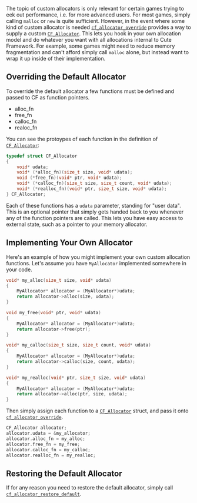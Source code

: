 [](../header.md ':include')

The topic of custom allocators is only relevant for certain games trying to eek out performance, i.e. for more advanced users. For most games, simply calling `malloc` or `new` is quite sufficient. However, in the event where some kind of custom allocator is needed [`cf_allocator_override`](https://randygaul.github.io/cute_framework/#/allocator/cf_allocator_override) provides a way to supply a custom [`CF_Allocator`](https://randygaul.github.io/cute_framework/#/allocator/cf_allocator). This lets you hook in your own allocation model and do whatever you want with all allocations internal to Cute Framework. For example, some games might need to reduce memory fragmentation and can't afford simply call `malloc` alone, but instead want to wrap it up inside of their implementation.

## Overriding the Default Allocator

To override the default allocator a few functions must be defined and passed to CF as function pointers.

- alloc_fn
- free_fn
- calloc_fn
- realoc_fn

You can see the protoypes of each function in the definition of [`CF_Allocator`](https://randygaul.github.io/cute_framework/#/allocator/cf_allocator):

```cpp
typedef struct CF_Allocator
{
	void* udata;
	void* (*alloc_fn)(size_t size, void* udata);
	void (*free_fn)(void* ptr, void* udata);
	void* (*calloc_fn)(size_t size, size_t count, void* udata);
	void* (*realloc_fn)(void* ptr, size_t size, void* udata);
} CF_Allocator;
```

Each of these functions has a `udata` parameter, standing for "user data". This is an optional pointer that simply gets handed back to you whenever any of the function pointers are called. This lets you have easy access to external state, such as a pointer to your memory allocator.

## Implementing Your Own Allocator

Here's an example of how you might implement your own custom allocation functions. Let's assume you have `MyAllocator` implemented somewhere in your code.

```cpp
void* my_alloc(size_t size, void* udata)
{
	MyAllocator* allocator = (MyAllocator*)udata;
	return allocator->alloc(size, udata);
}

void my_free(void* ptr, void* udata)
{
	MyAllocator* allocator = (MyAllocator*)udata;
	return allocator->free(ptr);
}

void* my_calloc(size_t size, size_t count, void* udata)
{
	MyAllocator* allocator = (MyAllocator*)udata;
	return allocator->calloc(size, count, udata);
}

void* my_realloc(void* ptr, size_t size, void* udata)
{
	MyAllocator* allocator = (MyAllocator*)udata;
	return allocator->alloc(ptr, size, udata);
}
```

Then simply assign each function to a [`CF_Allocator`](https://randygaul.github.io/cute_framework/#/allocator/cf_allocator) struct, and pass it onto [`cf_allocator_override`](https://randygaul.github.io/cute_framework/#/allocator/cf_allocator_override).

```cpp
CF_Allocator allocator;
allocator.udata = &my_allocator;
allocator.alloc_fn = my_alloc;
allocator.free_fn = my_free;
allocator.calloc_fn = my_calloc;
allocator.realloc_fn = my_realloc;
```

## Restoring the Default Allocator

If for any reason you need to restore the default allocator, simply call [`cf_allocator_restore_default`](https://randygaul.github.io/cute_framework/#/allocator/cf_allocator_restore_default).
